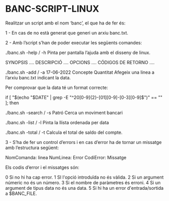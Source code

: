 # BANC-SCRIPT-LINUX

Realitzar un script amb el nom ‘banc’, el que ha de fer és:


1 - En cas de no està generat que generi un arxiu banc.txt.


2 - Amb l’script s’han de poder executar les següents comandes:

./banc.sh -help / -h
Pinta per pantalla l’ajuda amb el disseny de linux.

SYNOPSIS
….
DESCRIPCIÓ
     ….
OPCIONS
   ….
CÓDIGOS DE RETORNO
….

./banc.sh -add / -a 17-06-2022 Concepte Quantitat
Afegeix una linea a l’arxiu banc.txt indicant la data.

Per comprovar que la data té un format correcte:

  if [ "$(echo "$DATE" | grep -E "^20[0-9]{2}-[01][0-9]-[0-3][0-9]$")" == "" ]; then

./banc.sh -search / -s Patró
Cerca un moviment bancari

./banc.sh -list / -l
Pinta la llista ordenada per data

./banc.sh -total / -t
Calcula el total de saldo del compte.




3 - S’ha de fer un control d’errors i en cas d’error ha de tornar un missatge amb l’estructura següent:


NomComanda: linea NumLinea: Error CodiError: Missatge

Els codis d’error i el missatges són:

0 Si no hi ha cap error.
1 SI l'opció introduïda no és vàlida.
2 Si un argument númeric no és un número.
3 Si el nombre de paràmetres és erroni.
4 Si un argument de tipus data no és una data.
5 Si hi ha un error d'entrada/sortida a $BANC_FILE.